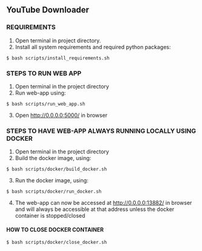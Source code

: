 ## YouTube Downloader
### REQUIREMENTS
1. Open terminal in project directory.
2. Install all system requirements and required python packages:
```
$ bash scripts/install_requirements.sh
```
    
### STEPS TO RUN WEB APP

1. Open terminal in the project directory
2. Run web-app using:
```
$ bash scripts/run_web_app.sh
```
3. Open http://0.0.0.0:5000/ in browser

### STEPS TO HAVE WEB-APP ALWAYS RUNNING LOCALLY USING DOCKER
1. Open terminal in the project directory
2. Build the docker image, using:
```
$ bash scripts/docker/build_docker.sh
```
3. Run the docker image, using:
```
$ bash scripts/docker/run_docker.sh
```
4. The web-app can now be accessed at http://0.0.0.0:13882/ in browser and will always be accessible at that address
unless the docker container is stopped/closed
#### HOW TO CLOSE DOCKER CONTAINER
```
$ bash scripts/docker/close_docker.sh
```